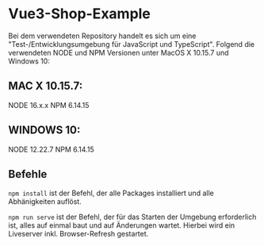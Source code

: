 # Vue3-Shop-Example

Bei dem verwendeten Repository handelt es sich um eine "Test-/Entwicklungsumgebung für JavaScript und TypeScript".  Folgend die verwendeten NODE und NPM Versionen unter MacOS X 10.15.7 und Windows 10:

## MAC X 10.15.7:
NODE 16.x.x
NPM 6.14.15

## WINDOWS 10:
NODE 12.22.7
NPM 6.14.15

## Befehle
`npm install` ist der Befehl, der alle Packages installiert und alle Abhänigkeiten auflöst.

`npm run serve` ist der Befehl, der für das Starten der Umgebung erforderlich ist, alles auf einmal baut und auf Änderungen wartet. Hierbei wird ein Liveserver inkl. Browser-Refresh gestartet.
